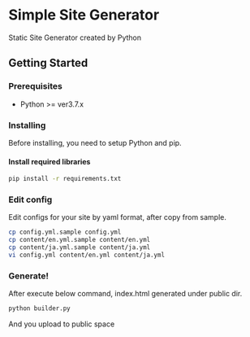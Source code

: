 # Simple Site Generator

Static Site Generator created by Python

## Getting Started
### Prerequisites

* Python >= ver3.7.x

### Installing ###
Before installing, you need to setup Python and pip.

#### Install required libraries

```bash
pip install -r requirements.txt
```

### Edit config ###

Edit configs for your site by yaml format, after copy from sample.

```bash
cp config.yml.sample config.yml
cp content/en.yml.sample content/en.yml
cp content/ja.yml.sample content/ja.yml
vi config.yml content/en.yml content/ja.yml
```

### Generate! ###
After execute below command, index.html generated under public dir.

```bash
python builder.py
```

And you upload to public space

